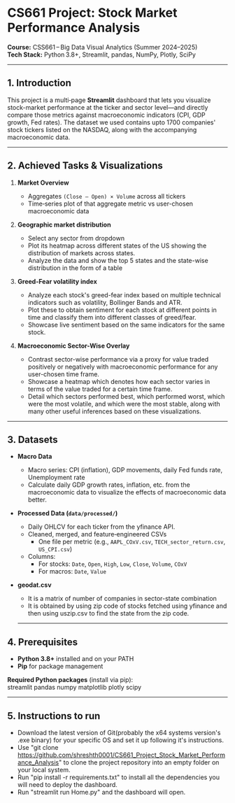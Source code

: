 # CS661 Project: Stock Market Performance Analysis

**Course:** CSS661 – Big Data Visual Analytics (Summer 2024–2025)  
**Tech Stack:** Python 3.8+, Streamlit, pandas, NumPy, Plotly, SciPy

---

## 1. Introduction

This project is a multi‑page **Streamlit** dashboard that lets you visualize stock-market performance at the ticker and sector level—and directly compare those metrics against macroeconomic indicators (CPI, GDP growth, Fed rates). The dataset we used contains upto 1700 companies' stock tickers listed on the NASDAQ, along with the accompanying macroeconomic data. 

---

## 2. Achieved Tasks & Visualizations

1. **Market Overview**  
   - Aggregates `(Close – Open) × Volume` across all tickers  
   - Time‑series plot of that aggregate metric vs user-chosen macroeconomic data 

2. **Geographic market distribution**  
   - Select any sector from dropdown 
   - Plot its heatmap across different states of the US showing the distribution of markets across states.
   - Analyze the data and show the top 5 states and the state-wise distribution in the form of a table 

3. **Greed-Fear volatility index**  
   - Analyze each stock's greed-fear index based on multiple technical indicators such as volatility, Bollinger Bands and ATR.
   - Plot these to obtain sentiment for each stock at different points in time and classify them into different classes of greed/fear.
   - Showcase live sentiment based on the same indicators for the same stock. 

4. **Macroeconomic Sector-Wise Overlay**  
   - Contrast sector-wise performance via a proxy for value traded positively or negatively with macroeconomic performance for any user-chosen time frame.
   - Showcase a heatmap which denotes how each sector varies in terms of the value traded for a certain time frame.
   - Detail which sectors performed best, which performed worst, which were the most volatile, and which were the most stable, along with many other useful inferences based on these visualizations.


---

## 3. Datasets

- **Macro Data**  
  - Macro series: CPI (inflation), GDP movements, daily Fed funds rate, Unemployment rate
  - Calculate daily GDP growth rates, inflation, etc. from the macroeconomic data to visualize the effects of macroeconomic data better.

- **Processed Data (`data/processed/`)**
  - Daily OHLCV for each ticker from the yfinance API. 
  - Cleaned, merged, and feature‑engineered CSVs  
    - One file per metric (e.g., `AAPL_COxV.csv`, `TECH_sector_return.csv`, `US_CPI.csv`)  
  - Columns:  
    - For stocks: `Date`, `Open`, `High`, `Low`, `Close`, `Volume`, `COxV`  
    - For macros: `Date`, `Value`
- **geodat.csv**
  - It is a matrix of number of companies in sector-state combination
  - It is obtained by using zip code of stocks fetched using yfinance and then using uszip.csv to find the state from the zip code.
  ---

## 4. Prerequisites

- **Python 3.8+** installed and on your PATH  
- **Pip** for package management  

**Required Python packages** (install via pip):  
streamlit
pandas
numpy
matplotlib
plotly
scipy

---

## 5. Instructions to run

- Download the latest version of Git(probably the x64 systems version's .exe binary) for your specific OS and set it up following it's instructions.
- Use "git clone https://github.com/shreshth0001/CS661_Project_Stock_Market_Performance_Analysis" to clone the project repository into an empty folder on your local system.
- Run "pip install -r requirements.txt" to install all the dependencies you will need to deploy the dashboard.
- Run "streamlit run Home.py" and the dashboard will open.
